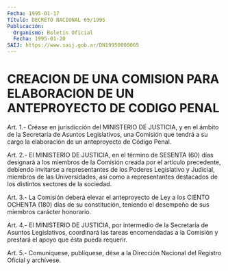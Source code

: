 ```yaml
---
Fecha: 1995-01-17
Título: DECRETO NACIONAL 65/1995
Publicación:
  Organismo: Boletín Oficial
  Fecha: 1995-01-20
SAIJ: https://www.saij.gob.ar/DN19950000065
---
```

# CREACION DE UNA COMISION PARA ELABORACION DE UN ANTEPROYECTO DE CODIGO PENAL

<a id="1"></a>
Art.  1.- Créase en jurisdicción del MINISTERIO DE JUSTICIA, y en  el  ámbito  de  la  Secretaría  de  Asuntos  Legislativos,  una Comisión  que  tendrá  a su cargo la elaboración de un anteproyecto de Código Penal.

<a id="2"></a>
Art.  2.-  El MINISTERIO DE JUSTICIA, en el término de SESENTA (60) días designará  a  los  miembros  de la Comisión creada por el artículo precedente, debiendo invitarse  a  representantes  de  los Poderes  Legislativo y Judicial, miembros de las Universidades, así como a representantes  destacados  de  los distintos sectores de la sociedad.

<a id="3"></a>
Art. 3.- La Comisión deberá elevar el anteproyecto de Ley a los CIENTO   OCHENTA  (180)  días  de  su  constitución,  teniendo  el desempeño de sus miembros carácter honorario.

<a id="4"></a>
Art.  4.-  El  MINISTERIO  DE  JUSTICIA,  por intermedio de la Secretaría    de  Asuntos  Legislativos,  coordinará  las    tareas encomendadas a  la  Comisión  y  prestará  el  apoyo que ésta pueda requerir.

<a id="5"></a>
Art. 5.- Comuníquese, publíquese, dése a la Dirección Nacional del Registro Oficial y archívese.